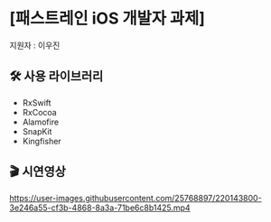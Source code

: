 # [패스트레인 iOS 개발자 과제]
지원자 : 이우진
## 🛠️ 사용 라이브러리

- RxSwift
- RxCocoa
- Alamofire
- SnapKit
- Kingfisher

## 🎬 시연영상

https://user-images.githubusercontent.com/25768897/220143800-3e246a55-cf3b-4868-8a3a-71be6c8b1425.mp4

